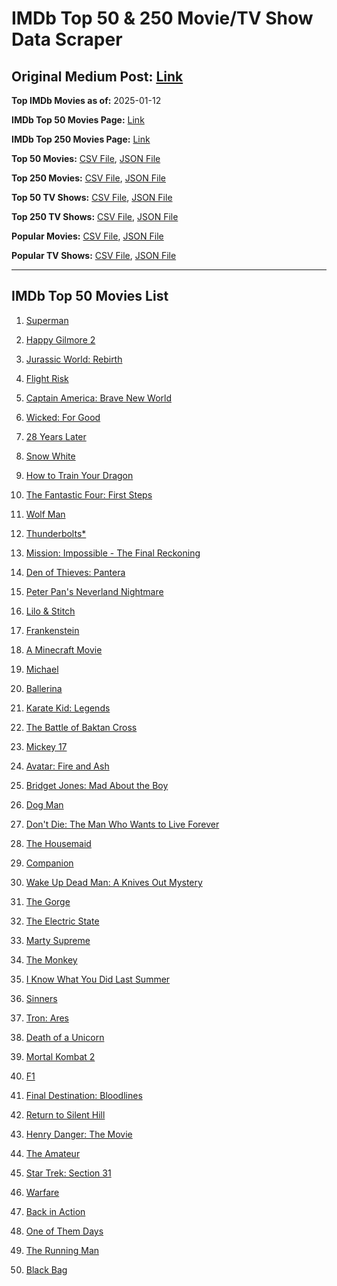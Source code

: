 # IMDb Top 50 & 250 Movie/TV Show Data Scraper

## Original Medium Post: [Link](https://medium.com/@nishantsahoo/which-movie-should-i-watch-5c83a3c0f5b1)

**Top IMDb Movies as of:** 2025-01-12

**IMDb Top 50 Movies Page:** [Link](https://www.imdb.com/search/title/?title_type=feature&release_date=2025-01-01,2025-12-31)

**IMDb Top 250 Movies Page:** [Link](https://www.imdb.com/chart/top/)

**Top 50 Movies:** [CSV File](/data/top50/movies.csv), [JSON File](/data/top50/movies.json)

**Top 250 Movies:** [CSV File](/data/top250/movies.csv), [JSON File](/data/top250/movies.json)

**Top 50 TV Shows:** [CSV File](/data/top50/shows.csv), [JSON File](/data/top50/shows.json)

**Top 250 TV Shows:** [CSV File](/data/top250/shows.csv), [JSON File](/data/top250/shows.json)

**Popular Movies:** [CSV File](/data/popular/movies.csv), [JSON File](/data/popular/movies.json)

**Popular TV Shows:** [CSV File](/data/popular/shows.csv), [JSON File](/data/popular/shows.json)

---

## IMDb Top 50 Movies List

1. [Superman](https://www.imdb.com/title/tt5950044/)

2. [Happy Gilmore 2](https://www.imdb.com/title/tt31868189/)

3. [Jurassic World: Rebirth](https://www.imdb.com/title/tt31036941/)

4. [Flight Risk](https://www.imdb.com/title/tt10078772/)

5. [Captain America: Brave New World](https://www.imdb.com/title/tt14513804/)

6. [Wicked: For Good](https://www.imdb.com/title/tt19847976/)

7. [28 Years Later](https://www.imdb.com/title/tt10548174/)

8. [Snow White](https://www.imdb.com/title/tt6208148/)

9. [How to Train Your Dragon](https://www.imdb.com/title/tt26743210/)

10. [The Fantastic Four: First Steps](https://www.imdb.com/title/tt10676052/)

11. [Wolf Man](https://www.imdb.com/title/tt4216984/)

12. [Thunderbolts\*](https://www.imdb.com/title/tt20969586/)

13. [Mission: Impossible - The Final Reckoning](https://www.imdb.com/title/tt9603208/)

14. [Den of Thieves: Pantera](https://www.imdb.com/title/tt8008948/)

15. [Peter Pan's Neverland Nightmare](https://www.imdb.com/title/tt21955520/)

16. [Lilo & Stitch](https://www.imdb.com/title/tt11655566/)

17. [Frankenstein](https://www.imdb.com/title/tt1312221/)

18. [A Minecraft Movie](https://www.imdb.com/title/tt3566834/)

19. [Michael](https://www.imdb.com/title/tt11378946/)

20. [Ballerina](https://www.imdb.com/title/tt7181546/)

21. [Karate Kid: Legends](https://www.imdb.com/title/tt1674782/)

22. [The Battle of Baktan Cross](https://www.imdb.com/title/tt30144839/)

23. [Mickey 17](https://www.imdb.com/title/tt12299608/)

24. [Avatar: Fire and Ash](https://www.imdb.com/title/tt1757678/)

25. [Bridget Jones: Mad About the Boy](https://www.imdb.com/title/tt32063050/)

26. [Dog Man](https://www.imdb.com/title/tt10954718/)

27. [Don't Die: The Man Who Wants to Live Forever](https://www.imdb.com/title/tt34977130/)

28. [The Housemaid](https://www.imdb.com/title/tt27543632/)

29. [Companion](https://www.imdb.com/title/tt26584495/)

30. [Wake Up Dead Man: A Knives Out Mystery](https://www.imdb.com/title/tt14364480/)

31. [The Gorge](https://www.imdb.com/title/tt13654226/)

32. [The Electric State](https://www.imdb.com/title/tt7766378/)

33. [Marty Supreme](https://www.imdb.com/title/tt32916440/)

34. [The Monkey](https://www.imdb.com/title/tt27714946/)

35. [I Know What You Did Last Summer](https://www.imdb.com/title/tt4045450/)

36. [Sinners](https://www.imdb.com/title/tt31193180/)

37. [Tron: Ares](https://www.imdb.com/title/tt6604188/)

38. [Death of a Unicorn](https://www.imdb.com/title/tt28443655/)

39. [Mortal Kombat 2](https://www.imdb.com/title/tt17490712/)

40. [F1](https://www.imdb.com/title/tt16311594/)

41. [Final Destination: Bloodlines](https://www.imdb.com/title/tt9619824/)

42. [Return to Silent Hill](https://www.imdb.com/title/tt22868010/)

43. [Henry Danger: The Movie](https://www.imdb.com/title/tt7787524/)

44. [The Amateur](https://www.imdb.com/title/tt0899043/)

45. [Star Trek: Section 31](https://www.imdb.com/title/tt9603060/)

46. [Warfare](https://www.imdb.com/title/tt31434639/)

47. [Back in Action](https://www.imdb.com/title/tt21191806/)

48. [One of Them Days](https://www.imdb.com/title/tt32221196/)

49. [The Running Man](https://www.imdb.com/title/tt14107334/)

50. [Black Bag](https://www.imdb.com/title/tt30988739/)
